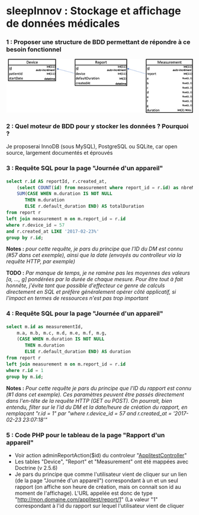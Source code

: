 # sleepInnov : Stockage et affichage de données médicales

### 1 : Proposer une structure de BDD permettant de répondre à ce besoin fonctionnel
![Screenshot](MLD.jpg)
### 2 : Quel moteur de BDD pour y stocker les données ? Pourquoi ?
Je proposerai InnoDB (sous MySQL), PostgreSQL ou SQLite, car open source, largement documentés et éprouvés
### 3 : Requête SQL pour la page "Journée d'un appareil"
```sql
select r.id AS reportId, r.created_at,
    (select COUNT(id) from measurement where report_id = r.id) as nbreMesures,
    SUM(CASE WHEN m.duration IS NOT NULL 
       THEN m.duration
       ELSE r.default_duration END) AS totalDuration
from report r
left join measurement m on m.report_id = r.id
where r.device_id = 57
and r.created_at LIKE '2017-02-23%'
group by r.id;
```

**Notes :** *pour cette requête, je pars du principe que l'ID du DM est connu (#57 dans cet exemple), ainsi que la date (envoyés au controlleur via la requête HTTP, par exemple)*

**TODO :** *Par manque de temps, je ne ramène pas les moyennes des valeurs [a, ..., g] pondérées par la durée de chaque mesure.
Pour être tout à fait honnête, j'évite tant que possible d'effecteur ce genre de calculs directement en SQL et préfère généralement opérer côté applicatif, si l'impact en termes de ressources n'est pas trop important*

### 4 : Requête SQL pour la page "Journée d'un appareil"
```sql
select m.id as measurementId,
    m.a, m.b, m.c, m.d, m.e, m.f, m.g, 
    (CASE WHEN m.duration IS NOT NULL 
       THEN m.duration
       ELSE r.default_duration END) AS duration
from report r
left join measurement m on m.report_id = r.id
where r.id = 1
group by m.id;
```

**Notes :** *Pour cette requête je pars du principe que l'ID du rapport est connu (#1 dans cet exemple). Ces paramètres peuvent être passés directement dans l'en-tête de la requête HTTP (GET ou POST). On pourrait, bien entendu, filter sur le l'id du DM et la date/heure de création du rapport, en remplaçant "r.id = 1" par "where r.device_id = 57 and r.created_at = '2017-02-23 23:07:18'"*

### 5 : Code PHP pour le tableau de la page "Rapport d'un appareil"
- Voir action adminReportAction($id) du controleur "[ApplitestController](https://github.com/hokutobboy/sleepInnov/blob/master/Application/Controller/ApplitestController.php#L15)"
- Les tables "Device", "Report" et "Measurement" ont été mappées avec Doctrine (v 2.5.6)
- Je pars du principe que comme l'utilisateur vient de cliquer sur un lien (de la page "Journée d'un appareil") correspondant à un et un seul rapport (on affiche son heure de création, mais on connait son id au moment de l'affichage). L'URL appelée est donc de type "http://mon.domaine.com/applitest/report/1" (La valeur "1" correspondant à l'id du rapport sur lequel l'utilisateur vient de cliquer

